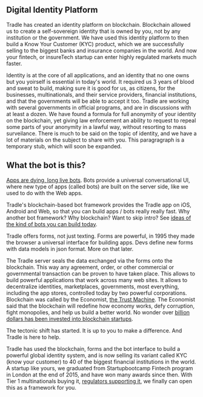 ## Digital Identity Platform

Tradle has created an identity platform on blockchain. Blockchain allowed us to create a self-sovereign identity that is owned by you, not by any institution or the government. We have used this identity platform to then build a Know Your Customer (KYC) product, which we are successfully selling to the biggest banks and insurance companies in the world. And now your fintech,  or insureTech startup can enter highly regulated markets much faster.

Identity is at the core of all applications, and an identity that no one owns but you yoirself is essential in today's world. It required us 3 years of blood and sweat to build, making sure it is good for us, as citizens, for the businesses, multinationals, and their service providers, financial institutions, and that the governments will be able to accept it too. Tradle are working with several governments in official programs, and are in discussions with at least a dozen. We have found a formula for full anonymity of your identity on the blockchain, yet giving law enforcement an ability to request to repeal some parts of your anonymity in a lawful way, without resorting to mass surveilance. There is much to be said on the topic of identity, and we have a lot of materials on the subject to share with you. This paragragraph is a temporary stub, which will soon be expanded. 

## What the bot is this?

[Apps are dying, long live bots](http://www.wired.co.uk/article/here-come-the-bots). 
Bots provide a universal conversational UI, where new type of apps (called bots) are built on the server side, like we used to do with the Web apps.

Tradle's blockchain-based bot framework provides the Tradle app on iOS, Android and Web, so that you can build apps / bots really really fast. Why another bot framework? Why blockchain? Want to skip intro? See [ideas of the kind of bots you can build today](https://github.com/tradle/bots/blob/master/docs/bots.md).

Tradle offers forms, not just texting. Forms are powerful, in 1995 they made the browser a universal interface for building apps. Devs define new forms with data models in json format. More on that later. 

The Tradle server seals the data exchanged via the forms onto the blockchain. This way any agreement, order, or other commercial or governmental transaction can be proven to have taken place. This allows to build powerful applications that work across many web sites. It allows to decentralize identities, marketplaces, governments, most everything, including the app stores, controlled today by two powerful corporations. Blockchain was called by the Economist, [the Trust Machine](http://www.economist.com/news/leaders/21677198-technology-behind-bitcoin-could-transform-how-economy-works-trust-machine). The Economist said that the blockchain will redefine how economy works, defy corruption, fight monopolies, and help us build a better world. No wonder over [billion dollars has been invested into blockchain startups](https://news.bitcoin.com/1-4-billion-invested-blockchain-pwc/).

The tectonic shift has started. It is up to you to make a difference. And Tradle is here to help.

Tradle has used the blockchain, forms and the bot interface to build a powerful global identity system, and is now selling its variant called KYC (know your customer) to 40 of the biggest financial institutions in the world. A startup like yours, we graduated from Startupbootcamp Fintech program in London at the end of 2015, and have won many awards since then. With Tier 1 multinationals buying it, [regulators supporting it](https://www.fca.org.uk/news/press-releases/financial-conduct-authority-unveils-successful-sandbox-firms-second-anniversary), we finally can open this as a framework for you.

